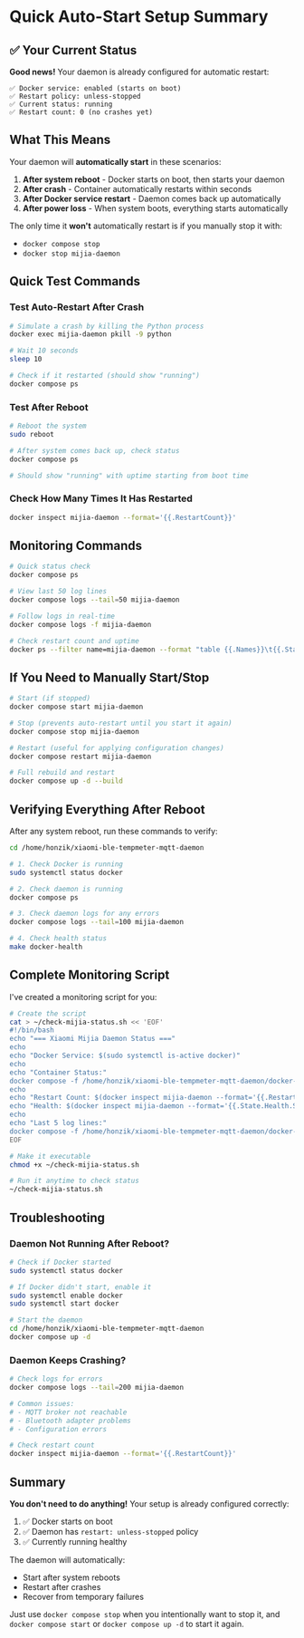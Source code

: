 # Quick Auto-Start Setup Summary

## ✅ Your Current Status

**Good news!** Your daemon is already configured for automatic restart:

```
✅ Docker service: enabled (starts on boot)
✅ Restart policy: unless-stopped
✅ Current status: running
✅ Restart count: 0 (no crashes yet)
```

## What This Means

Your daemon will **automatically start** in these scenarios:

1. **After system reboot** - Docker starts on boot, then starts your daemon
2. **After crash** - Container automatically restarts within seconds
3. **After Docker service restart** - Daemon comes back up automatically
4. **After power loss** - When system boots, everything starts automatically

The only time it **won't** automatically restart is if you manually stop it with:
- `docker compose stop`
- `docker stop mijia-daemon`

## Quick Test Commands

### Test Auto-Restart After Crash
```bash
# Simulate a crash by killing the Python process
docker exec mijia-daemon pkill -9 python

# Wait 10 seconds
sleep 10

# Check if it restarted (should show "running")
docker compose ps
```

### Test After Reboot
```bash
# Reboot the system
sudo reboot

# After system comes back up, check status
docker compose ps

# Should show "running" with uptime starting from boot time
```

### Check How Many Times It Has Restarted
```bash
docker inspect mijia-daemon --format='{{.RestartCount}}'
```

## Monitoring Commands

```bash
# Quick status check
docker compose ps

# View last 50 log lines
docker compose logs --tail=50 mijia-daemon

# Follow logs in real-time
docker compose logs -f mijia-daemon

# Check restart count and uptime
docker ps --filter name=mijia-daemon --format "table {{.Names}}\t{{.Status}}"
```

## If You Need to Manually Start/Stop

```bash
# Start (if stopped)
docker compose start mijia-daemon

# Stop (prevents auto-restart until you start it again)
docker compose stop mijia-daemon

# Restart (useful for applying configuration changes)
docker compose restart mijia-daemon

# Full rebuild and restart
docker compose up -d --build
```

## Verifying Everything After Reboot

After any system reboot, run these commands to verify:

```bash
cd /home/honzik/xiaomi-ble-tempmeter-mqtt-daemon

# 1. Check Docker is running
sudo systemctl status docker

# 2. Check daemon is running
docker compose ps

# 3. Check daemon logs for any errors
docker compose logs --tail=100 mijia-daemon

# 4. Check health status
make docker-health
```

## Complete Monitoring Script

I've created a monitoring script for you:

```bash
# Create the script
cat > ~/check-mijia-status.sh << 'EOF'
#!/bin/bash
echo "=== Xiaomi Mijia Daemon Status ==="
echo
echo "Docker Service: $(sudo systemctl is-active docker)"
echo
echo "Container Status:"
docker compose -f /home/honzik/xiaomi-ble-tempmeter-mqtt-daemon/docker-compose.yml ps
echo
echo "Restart Count: $(docker inspect mijia-daemon --format='{{.RestartCount}}')"
echo "Health: $(docker inspect mijia-daemon --format='{{.State.Health.Status}}')"
echo
echo "Last 5 log lines:"
docker compose -f /home/honzik/xiaomi-ble-tempmeter-mqtt-daemon/docker-compose.yml logs --tail=5 mijia-daemon
EOF

# Make it executable
chmod +x ~/check-mijia-status.sh

# Run it anytime to check status
~/check-mijia-status.sh
```

## Troubleshooting

### Daemon Not Running After Reboot?

```bash
# Check if Docker started
sudo systemctl status docker

# If Docker didn't start, enable it
sudo systemctl enable docker
sudo systemctl start docker

# Start the daemon
cd /home/honzik/xiaomi-ble-tempmeter-mqtt-daemon
docker compose up -d
```

### Daemon Keeps Crashing?

```bash
# Check logs for errors
docker compose logs --tail=200 mijia-daemon

# Common issues:
# - MQTT broker not reachable
# - Bluetooth adapter problems
# - Configuration errors

# Check restart count
docker inspect mijia-daemon --format='{{.RestartCount}}'
```

## Summary

**You don't need to do anything!** Your setup is already configured correctly:

1. ✅ Docker starts on boot
2. ✅ Daemon has `restart: unless-stopped` policy
3. ✅ Currently running healthy

The daemon will automatically:
- Start after system reboots
- Restart after crashes
- Recover from temporary failures

Just use `docker compose stop` when you intentionally want to stop it, and `docker compose start` or `docker compose up -d` to start it again.
